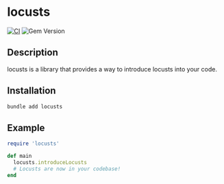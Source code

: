 # locusts

[![CI](https://github.com/locusts-r-us/locusts/actions/workflows/main.yml/badge.svg)](https://github.com/locusts-r-us/locusts/actions/workflows/main.yml)
![Gem Version](https://img.shields.io/gem/v/locusts?logo=ruby)

## Description

locusts is a library that provides a way to introduce locusts into your code.

## Installation

```sh
bundle add locusts
```

## Example

```ruby
require 'locusts'

def main
  locusts.introduceLocusts
  # Locusts are now in your codebase!
end
```
